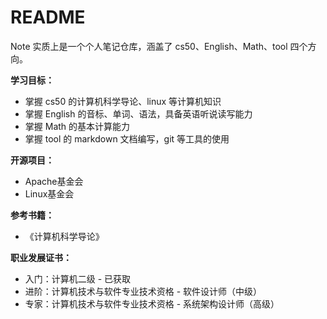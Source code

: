 # README
Note 实质上是一个个人笔记仓库，涵盖了 cs50、English、Math、tool 四个方向。  

**学习目标：**  
* 掌握 cs50 的计算机科学导论、linux 等计算机知识  
* 掌握 English 的音标、单词、语法，具备英语听说读写能力  
* 掌握 Math 的基本计算能力  
* 掌握 tool 的 markdown 文档编写，git 等工具的使用  

**开源项目：**  
* Apache基金会  
* Linux基金会  

**参考书籍：**  
* 《计算机科学导论》  

**职业发展证书：**  
* 入门：计算机二级 - 已获取  
* 进阶：计算机技术与软件专业技术资格 - 软件设计师（中级）  
* 专家：计算机技术与软件专业技术资格 - 系统架构设计师（高级）  